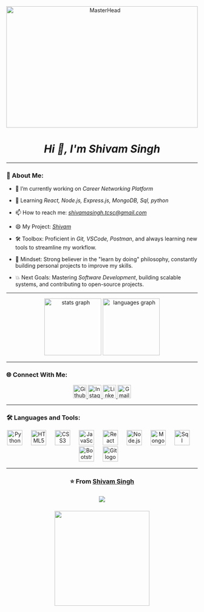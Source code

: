 <div align="center">
  <img src="https://user-images.githubusercontent.com/58109796/233058941-9dd6c50a-a5ea-45fd-b788-c3bb8e00bffe.gif" alt="MasterHead" style="width: 100%; height: 20rem;">
</div>




<h1 align="center"><b><i>Hi 👋, I'm Shivam Singh</i></b></h1>
<p align="Software Developer | JavaScript | React.js | Node.js | Passionate About Building Scalable & Impactful Web Applications"</p>

---

### 🚀 About Me:
- 🔭 I’m currently working on *Career Networking Platform*
  
- 🌱 Learning *React, Node.js, Express.js, MongoDB, Sql, python*

- 📫 How to reach me: *shivamasingh.tcsc@gmail.com*
  
- 😄 My Project: [*Shivam*](https://wonderlust-project-1-lb45.onrender.com/listings)
  
- 🛠️ Toolbox: Proficient in *Git, VSCode, Postman*, and always learning new tools to streamline my workflow.
  
- 🧠 Mindset: Strong believer in the "learn by doing" philosophy, constantly building personal projects to improve my skills.
  
- 💥 Next Goals: Mastering *Software Development*, building scalable systems, and contributing to open-source projects.

---

<div align="center">
  <img src="https://github-readme-stats.vercel.app/api?username=sde-shivam&hide_title=false&hide_rank=false&show_icons=true&include_all_commits=true&count_private=true&disable_animations=false&theme=dark&locale=en&hide_border=true" height="150" alt="stats graph"  />
  <img src="https://github-readme-stats.vercel.app/api/top-langs?username=sde-shivam&locale=en&hide_title=false&layout=compact&card_width=320&langs_count=4&theme=dark&hide_border=true" height="150" alt="languages graph"  />
</div>

---

### 🌐 Connect With Me:
<div id="badges" align="center">
  <a href="https://github.com/sde-shivam">
    <img src="https://img.shields.io/badge/Github-black?style=for-the-badge&logo=Github&logoColor=white" height="35" alt="Github Badge"/>
  </a>
  <a href="https://www.instagram.com/_shhvm__">
    <img src="https://img.shields.io/badge/Instagram-purple?style=for-the-badge&logo=instagram&logoColor=white" height="35" alt="Instagram Badge"/>
  </a>
  <a href="https://www.linkedin.com/in/sde-shivam/">
    <img src="https://img.shields.io/static/v1?message=LinkedIn&logo=linkedin&label=&color=0077B5&logoColor=white&labelColor=&style=for-the-badge" height="35" alt="LinkedIn Badge"/>
  </a>
  <a href="mailto:shivamasingh.tcsc@gmail.com">
    <img src="https://img.shields.io/static/v1?message=Gmail&logo=gmail&label=&color=D14836&logoColor=white&labelColor=&style=for-the-badge" height="35" alt="Gmail Badge"/>
  </a>
</div>

---

### 🛠️ Languages and Tools:
<div align="center">
  <img src="https://upload.wikimedia.org/wikipedia/commons/thumb/0/0a/Python.svg/2048px-Python.svg.png" height="40" alt="Python logo"  />
  <img width="15" />
  <img src="https://cdn.jsdelivr.net/gh/devicons/devicon/icons/html5/html5-original.svg" height="40" alt="HTML5 logo"  />
  <img width="15" />
  <img src="https://cdn.jsdelivr.net/gh/devicons/devicon/icons/css3/css3-original.svg" height="40" alt="CSS3 logo"  />
  <img width="15" />
  <img src="https://cdn.jsdelivr.net/gh/devicons/devicon/icons/javascript/javascript-original.svg" height="40" alt="JavaScript logo"  />
  <img width="15" />
  <img src="https://cdn.jsdelivr.net/gh/devicons/devicon/icons/react/react-original.svg" height="40" alt="React logo"  />
  <img width="15" />
  <img src="https://cdn.jsdelivr.net/gh/devicons/devicon/icons/nodejs/nodejs-original.svg" height="40" alt="Node.js logo"  />
  <img width="15" />
  <img src="https://cdn.jsdelivr.net/gh/devicons/devicon/icons/mongodb/mongodb-original.svg" height="40" alt="MongoDB logo"  />
  <img width="15" />
  <img src="https://pngimg.com/uploads/mysql/mysql_PNG23.png" height="40" alt="Sql logo"  />
  <img width="15" />
  <img src="https://cdn.jsdelivr.net/gh/devicons/devicon/icons/bootstrap/bootstrap-original.svg" height="40" alt="Bootstrap logo"  />
  <img width="15" />
  <img src="https://cdn.jsdelivr.net/gh/devicons/devicon/icons/git/git-original.svg" height="40" alt="Git logo"  />
  <img width="15" />
  
  
</div>

---

<div align="center">
  <h3>⭐️ From <a href="https://github.com/sde-shivam">Shivam Singh</a></h3>
</div>



###

<div align="center">
  <img src="https://profile-counter.glitch.me/sde-shivam/count.svg?"  />
</div>

###

<div align="center">
  <img height="250" src="https://png.pngtree.com/png-clipart/20240614/original/pngtree-a-boy-working-on-laptop-png-image_15328571.png"  />
</div>
